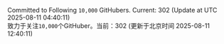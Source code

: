Committed to Following `10,000` GitHubers. Current: <!-- FOLLOWING_COUNT -->302<!-- FOLLOWING_COUNT --> (Update at UTC <!-- LAST_UPDATED -->2025-08-11 04:40:11<!-- LAST_UPDATED -->)<br>
致力于关注`10,000`个GitHuber。当前：<!-- FOLLOWING_COUNT -->302<!-- FOLLOWING_COUNT --> (更新于北京时间 <!-- LAST_UPDATED_CST -->2025-08-11 12:40:11<!-- LAST_UPDATED_CST -->)
